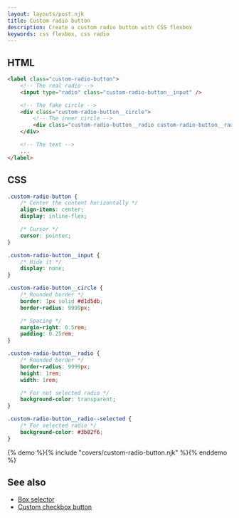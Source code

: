 ```yaml
---
layout: layouts/post.njk
title: Custom radio button
description: Create a custom radio button with CSS flexbox
keywords: css flexbox, css radio
---
```


## HTML

```html
<label class="custom-radio-button">
    <!-- The real radio -->
    <input type="radio" class="custom-radio-button__input" />

    <!-- The fake circle -->
    <div class="custom-radio-button__circle">
        <!-- The inner circle -->
        <div class="custom-radio-button__radio custom-radio-button__radio--selected"></div>
    </div>

    <!-- The text -->
    ...
</label>
```

## CSS

```css
.custom-radio-button {
    /* Center the content horizontally */
    align-items: center;
    display: inline-flex;

    /* Cursor */
    cursor: pointer;
}

.custom-radio-button__input {
    /* Hide it */
    display: none;
}

.custom-radio-button__circle {
    /* Rounded border */
    border: 1px solid #d1d5db;
    border-radius: 9999px;

    /* Spacing */
    margin-right: 0.5rem;
    padding: 0.25rem;
}

.custom-radio-button__radio {
    /* Rounded border */
    border-radius: 9999px;
    height: 1rem;
    width: 1rem;

    /* For not selected radio */
    background-color: transparent;
}

.custom-radio-button__radio--selected {
    /* For selected radio */
    background-color: #3b82f6;
}
```

{% demo %}{% include "covers/custom-radio-button.njk" %}{% enddemo %}

## See also

-   [Box selector](/box-selector/)
-   [Custom checkbox button](/custom-checkbox-button/)
